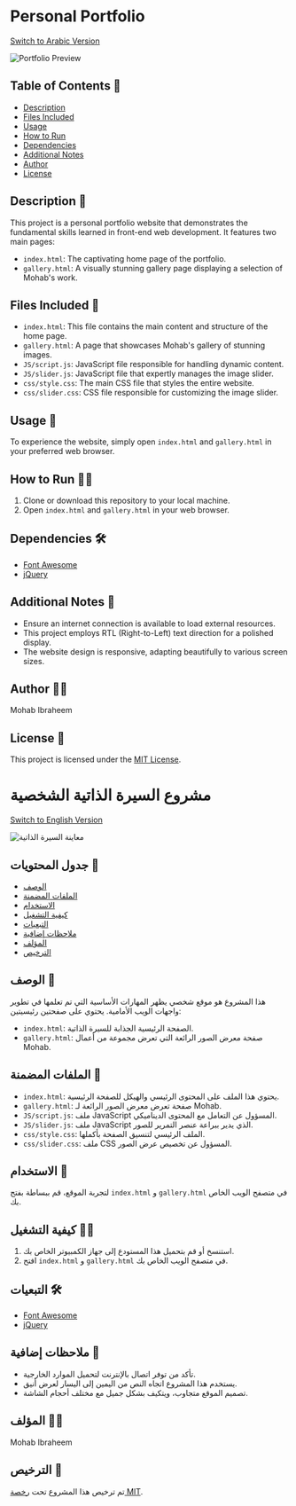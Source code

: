# Personal Portfolio

[Switch to Arabic Version](#مشروع-السيرة-الذاتية-الشخصية)

![Portfolio Preview](https://i.imgur.com/kZ5fOsP.png)

## Table of Contents 📜

- [Description](#description)
- [Files Included](#files-included)
- [Usage](#usage)
- [How to Run](#how-to-run)
- [Dependencies](#dependencies)
- [Additional Notes](#additional-notes)
- [Author](#author)
- [License](#license)

## Description 📝

This project is a personal portfolio website that demonstrates the fundamental skills learned in front-end web development. It features two main pages:

- `index.html`: The captivating home page of the portfolio.
- `gallery.html`: A visually stunning gallery page displaying a selection of Mohab's work.

## Files Included 📁

- `index.html`: This file contains the main content and structure of the home page.
- `gallery.html`: A page that showcases Mohab's gallery of stunning images.
- `JS/script.js`: JavaScript file responsible for handling dynamic content.
- `JS/slider.js`: JavaScript file that expertly manages the image slider.
- `css/style.css`: The main CSS file that styles the entire website.
- `css/slider.css`: CSS file responsible for customizing the image slider.

## Usage 🚀

To experience the website, simply open `index.html` and `gallery.html` in your preferred web browser.

## How to Run 🏃‍♂️

1. Clone or download this repository to your local machine.
2. Open `index.html` and `gallery.html` in your web browser.

## Dependencies 🛠️

- [Font Awesome](https://cdnjs.cloudflare.com/ajax/libs/font-awesome/6.4.2/css/all.min.css)
- [jQuery](https://ajax.googleapis.com/ajax/libs/jquery/3.7.0/jquery.min.js)

## Additional Notes 📌

- Ensure an internet connection is available to load external resources.
- This project employs RTL (Right-to-Left) text direction for a polished display.
- The website design is responsive, adapting beautifully to various screen sizes.

## Author 👨‍💻

Mohab Ibraheem

## License 📜

This project is licensed under the [MIT License](LICENSE).


# مشروع السيرة الذاتية الشخصية

[Switch to English Version](#personal-portfolio)

![معاينة السيرة الذاتية](https://i.imgur.com/kZ5fOsP.png)

## جدول المحتويات 📜

- [الوصف](#الوصف)
- [الملفات المضمنة](#الملفات-المضمنة)
- [الاستخدام](#الاستخدام)
- [كيفية التشغيل](#كيفية-التشغيل)
- [التبعيات](#التبعيات)
- [ملاحظات إضافية](#ملاحظات-إضافية)
- [المؤلف](#المؤلف)
- [الترخيص](#الترخيص)

## الوصف 📝

هذا المشروع هو موقع شخصي يظهر المهارات الأساسية التي تم تعلمها في تطوير واجهات الويب الأمامية. يحتوي على صفحتين رئيسيتين:

- `index.html`: الصفحة الرئيسية الجذابة للسيرة الذاتية.
- `gallery.html`: صفحة معرض الصور الرائعة التي تعرض مجموعة من أعمال Mohab.

## الملفات المضمنة 📁

- `index.html`: يحتوي هذا الملف على المحتوى الرئيسي والهيكل للصفحة الرئيسية.
- `gallery.html`: صفحة تعرض معرض الصور الرائعة لـ Mohab.
- `JS/script.js`: ملف JavaScript المسؤول عن التعامل مع المحتوى الديناميكي.
- `JS/slider.js`: ملف JavaScript الذي يدير ببراعة عنصر التمرير للصور.
- `css/style.css`: الملف الرئيسي لتنسيق الصفحة بأكملها.
- `css/slider.css`: ملف CSS المسؤول عن تخصيص عرض الصور.

## الاستخدام 🚀

لتجربة الموقع، قم ببساطة بفتح `index.html` و `gallery.html` في متصفح الويب الخاص بك.

## كيفية التشغيل 🏃‍♂️

1. استنسخ أو قم بتحميل هذا المستودع إلى جهاز الكمبيوتر الخاص بك.
2. افتح `index.html` و `gallery.html` في متصفح الويب الخاص بك.

## التبعيات 🛠️

- [Font Awesome](https://cdnjs.cloudflare.com/ajax/libs/font-awesome/6.4.2/css/all.min.css)
- [jQuery](https://ajax.googleapis.com/ajax/libs/jquery/3.7.0/jquery.min.js)

## ملاحظات إضافية 📌

- تأكد من توفر اتصال بالإنترنت لتحميل الموارد الخارجية.
- يستخدم هذا المشروع اتجاه النص من اليمين إلى اليسار لعرض أنيق.
- تصميم الموقع متجاوب، ويتكيف بشكل جميل مع مختلف أحجام الشاشة.

## المؤلف 👨‍💻

Mohab Ibraheem

## الترخيص 📜

تم ترخيص هذا المشروع تحت [رخصة MIT](LICENSE).
